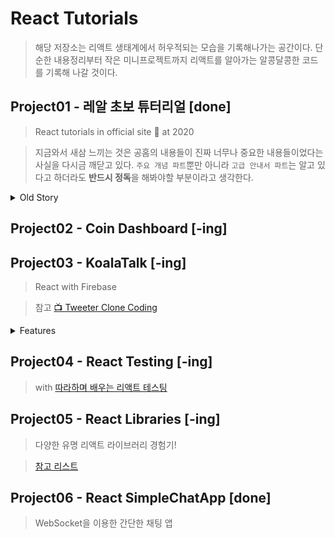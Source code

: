 # React Tutorials

> 해당 저장소는 리액트 생태계에서 허우적되는 모습을 기록해나가는 공간이다. 단순한 내용정리부터 작은 미니프로젝트까지 리액트를 알아가는 알콩달콩한 코드를 기록해 나갈 것이다.

## Project01 - 레알 초보 튜터리얼 [done]

> React tutorials in official site 🚀 at 2020

> 지금와서 새삼 느끼는 것은 공홈의 내용들이 진짜 너무나 중요한 내용들이었다는 사실을 다시금 깨닫고 있다. `주요 개념 파트`뿐만 아니라 `고급 안내서 파트`는 알고 있다고 하더라도 **반드시 정독**을 해봐야할 부분이라고 생각한다.

<details>
  <summary>Old Story</summary>

바야흐로 2020년 봄 어느날, 한 개발자 지망생이 `리액트 공식 홈페이지`를 보면서 코딩을 하고 있었다. 그렇게 1년 반이 지난 지금, 그 지망생은 프런트엔드 개발자로서 성장해나가고 있다. 그게 바로 나다.😅 `project01`은 그 당시 리액트 공홈을 보면서 리액트를 처음 공부했던 내용을 기록한 공간이다. 딱히 수정하지 않고 그 때의 기록으로서 남겨둘 생각이다. 참고로 지금 정리했던 부분을 다시 읽어보니 공홈의 주요 개념 파트 부분을 전부 다 정리한 것은 아니였다는...😱

</details>

## Project02 - Coin Dashboard [-ing]

## Project03 - KoalaTalk [-ing]

> React with Firebase

> 참고 [📺 Tweeter Clone Coding](https://nomadcoders.co/nwitter/)

<details>
  <summary> Features</summary>

- [x] 회원가입
- [x] 로그인(이메일 / 소셜) / 로그아웃
- [ ] RealTime 채팅 with text
- [ ] 채팅 UI like kakaotalk
- [ ] 유저 프로필 CRUD
- [ ] Auth Guard : 회원가입 후 채팅 및 프로필 이용가능
- [ ] 홈화면 : 회원들 리스트 or 채팅방
- [ ] ErrorBoundary + Suspense 추가

</details>

## Project04 - React Testing [-ing]

> with [따라하며 배우는 리액트 테스팅](https://www.inflearn.com/course/%EB%94%B0%EB%9D%BC%ED%95%98%EB%8A%94-%EB%A6%AC%EC%95%A1%ED%8A%B8-%ED%85%8C%EC%8A%A4%ED%8A%B8)

## Project05 - React Libraries [-ing]

> 다양한 유명 리액트 라이브러리 경험기!

> [참고 리스트](https://naji0329.medium.com/16-libraries-you-should-know-as-a-react-developer-ac6d9bbd775e)

## Project06 - React SimpleChatApp [done]

> WebSocket을 이용한 간단한 채팅 앱
